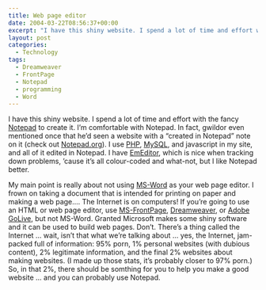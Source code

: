 ```yaml
---
title: Web page editor
date: 2004-03-22T08:56:37+00:00
excerpt: "I have this shiny website. I spend a lot of time and effort with the fancy Notepad to create it. I'm comfortable with"
layout: post
categories:
  - Technology
tags:
  - Dreamweaver
  - FrontPage
  - Notepad
  - programming
  - Word
---
```

I have this shiny website. I spend a lot of time and effort with the fancy <a href="http://en.wikipedia.org/wiki/Notepad_(software)" target="_blank">Notepad</a> to create it. I&#8217;m comfortable with Notepad. In fact, gwildor even mentioned once that he&#8217;d seen a website with a &#8220;created in Notepad&#8221; note on it (check out <a href="http://www.notepad.org" target="_blank">Notepad.org</a>). I use <a href="http://www.php.net" target="_blank">PHP</a>, <a href="http://www.mysql.com" target="_blank">MySQL</a>, and javascript in my site, and all of it edited in Notepad. I have <a href="http://www.emeditor.com" target="_blank">EmEditor</a>, which is nice when tracking down problems, &#8217;cause it&#8217;s all colour-coded and what-not, but I like Notepad better.

My main point is really about not using <a href="http://www.microsoft.com/office/word/prodinfo/default.mspx" target="_blank">MS-Word</a> as your web page editor. I frown on taking a document that is intended for printing on paper and making a web page&#8230;. The Internet is on computers! If you&#8217;re going to use an HTML or web page editor, use <a href="http://www.microsoft.com/office/frontpage/prodinfo/default.mspx" target="_blank">MS-FrontPage</a>, <a href="http://www.macromedia.com/software/dreamweaver/?promoid=home_prod_dw_082403" target="_blank">Dreamweaver</a>, or <a href="http://www.adobe.com/products/golive/main.html" target="_blank">Adobe GoLive</a>, but not MS-Word. Granted Microsoft makes some shiny software and it can be used to build web pages. Don&#8217;t. There&#8217;s a thing called the Internet &#8230; wait, isn&#8217;t that what we&#8217;re talking about &#8230; yes, the Internet, jam-packed full of information: 95% porn, 1% personal websites (with dubious content), 2% legitimate information, and the final 2% websites about making websites. (I made up those stats, it&#8217;s probably closer to 97% porn.) So, in that 2%, there should be somthing for you to help you make a good website &#8230; and you can probably use Notepad.